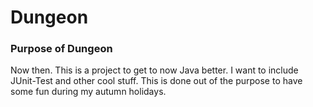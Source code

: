 # Dungeon
### Purpose of Dungeon
Now then. This is a project to get to now Java better.
I want to include JUnit-Test and other cool stuff. 
This is done out of the purpose to have some fun during
my autumn holidays.
